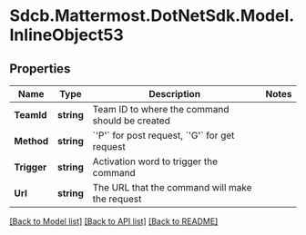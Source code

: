 # Sdcb.Mattermost.DotNetSdk.Model.InlineObject53
## Properties

Name | Type | Description | Notes
------------ | ------------- | ------------- | -------------
**TeamId** | **string** | Team ID to where the command should be created | 
**Method** | **string** | &#x60;&#39;P&#39;&#x60; for post request, &#x60;&#39;G&#39;&#x60; for get request | 
**Trigger** | **string** | Activation word to trigger the command | 
**Url** | **string** | The URL that the command will make the request | 

[[Back to Model list]](../README.md#documentation-for-models) [[Back to API list]](../README.md#documentation-for-api-endpoints) [[Back to README]](../README.md)

